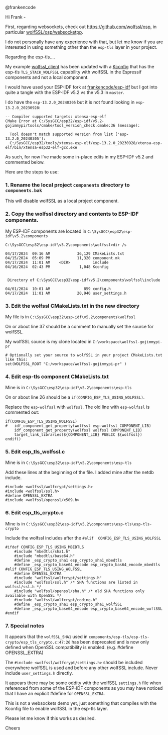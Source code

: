 @frankencode 

Hi Frank - 

First, regarding websockets, check out https://github.com/wolfssl/osp, in particular [wolfSSL/osp/websocketpp](https://github.com/wolfSSL/osp/tree/master/websocketpp).

I do not personally have any experience with that, but let me know if you are interested in using something other than the `esp-tls` layer in your project.

Regarding the esp-tls.... 

My example [wolfssl_client](https://github.com/gojimmypi/wolfssl/tree/ED25519_SHA2_fix/IDE/Espressif/ESP-IDF/examples/wolfssl_client) has been updated with a [Kconfig](https://github.com/gojimmypi/wolfssl/blob/ED25519_SHA2_fix/IDE/Espressif/ESP-IDF/examples/wolfssl_client/components/wolfssl/Kconfig) that has the esp-tls `TLS_STACK_WOLFSSL` capability with wolfSSL in the Espressif components and not a local component.

I would have used your ESP-IDF  fork at [frankencode/esp-idf](https://github.com/frankencode/esp-idf/tree/master) but I got into quite a tangle with the ESP-IDF v5.2 vs the v5.3 in `master`.

I do have the `esp-13.2.0_20240305` but it is not found looking in `esp-13.2.0_20230928`:

```
-- Compiler supported targets: xtensa-esp-elf
CMake Error at C:/SysGCC/esp32/esp-idf/v5.2-gojimmypi/tools/cmake/tool_version_check.cmake:36 (message):
  
  Tool doesn't match supported version from list ['esp-13.2.0_20240305']:
  C:/SysGCC/esp32/tools/xtensa-esp-elf/esp-13.2.0_20230928/xtensa-esp-elf/bin/xtensa-esp32-elf-gcc.exe
```

As such, for now I've made some in-place edits in my ESP-IDF v5.2 and commented below.

Here are the steps to use:

### 1. Rename the local project `components` directory to `components.bak`

This will disable wolfSSL as a local project component.

### 2. Copy the wolfssl directory and contents to ESP-IDF components.

My ESP-IDF components are located in `C:\SysGCC\esp32\esp-idf\v5.2\components`

```
C:\SysGCC\esp32\esp-idf\v5.2\components\wolfssl>dir /s

04/17/2024  09:16 AM            36,129 CMakeLists.txt
04/15/2024  05:09 PM            11,320 component.mk
04/17/2024  11:01 AM    <DIR>          include
04/16/2024  02:43 PM             1,048 Kconfig


 Directory of C:\SysGCC\esp32\esp-idf\v5.2\components\wolfssl\include

04/01/2024  10:01 AM               859 config.h
04/17/2024  11:01 AM            20,940 user_settings.h
```


### 3. Edit the wolfssl CMakeLists.txt in the new directory

My file is in `C:\SysGCC\esp32\esp-idf\v5.2\components\wolfssl`

On or about line 37 should be a comment to manually set the source for wolfSSL.

My wolfSSL source is my clone located in `C:\workspace\wolfssl-gojimmypi-pr`

```
# Optionally set your source to wolfSSL in your project CMakeLists.txt like this:
set(WOLFSSL_ROOT "C:/workspace/wolfssl-gojimmypi-pr" )
```

### 4. Edit esp-tls component CMakeLists.txt

Mine is in `C:\SysGCC\esp32\esp-idf\v5.2\components\esp-tls`

On or about line 26 should be a `if(CONFIG_ESP_TLS_USING_WOLFSSL)`.

Replace the `esp-wolfssl` with `wolfssl`. The old line with `esp-wolfssl` is commented out:

```
if(CONFIG_ESP_TLS_USING_WOLFSSL)
#   idf_component_get_property(wolfssl esp-wolfssl COMPONENT_LIB)
    idf_component_get_property(wolfssl wolfssl COMPONENT_LIB)
    target_link_libraries(${COMPONENT_LIB} PUBLIC ${wolfssl})
endif()
```

### 5. Edit esp_tls_wolfssl.c

Mine is in `C:\SysGCC\esp32\esp-idf\v5.2\components\esp-tls`

Add these lines at the beginning of the file. I added mine after the netdb include.

```
#include <wolfssl/wolfcrypt/settings.h>
#include <wolfssl/ssl.h>
#define OPENSSL_EXTRA
#include <wolfssl/openssl/x509.h>
```

### 6. Edit esp_tls_crypto.c

Mine is in `C:\SysGCC\esp32\esp-idf\v5.2\components\esp-tls\esp-tls-crypto`

Include the wolfssl includes after the `#elif  CONFIG_ESP_TLS_USING_WOLFSSL`

```
#ifdef CONFIG_ESP_TLS_USING_MBEDTLS
    #include "mbedtls/sha1.h"
    #include "mbedtls/base64.h"
    #define _esp_crypto_sha1 esp_crypto_sha1_mbedtls
    #define _esp_crypto_base64_encode esp_crypto_bas64_encode_mbedtls
#elif CONFIG_ESP_TLS_USING_WOLFSSL
    #define OPENSSL_EXTRA
    #include "wolfssl/wolfcrypt/settings.h"
    #include "wolfssl/ssl.h" /* SHA functions are listed in wolfssl/ssl.h */
    #include "wolfssl/openssl/sha.h" /* old SHA functions only available with OpenSSL */
    #include "wolfssl/wolfcrypt/coding.h"
    #define _esp_crypto_sha1 esp_crypto_sha1_wolfSSL
    #define _esp_crypto_base64_encode esp_crypto_base64_encode_woflSSL
#endif
```

### 7. Special notes

It appears that the `wolfSSL_SHA1` used in `components/esp-tls/esp-tls-crypto/esp_tls_crypto.c:47:26` has been deprecated and is now only defined when OpenSSL compatibility is enabled. (e.g. #define OPENSSL_EXTRA)

The `#include <wolfssl/wolfcrypt/settings.h>` should be included everywhere wolfSSL is used and before any other wolfSSL include. Never include `user_settings.h` directly.

It appears there may be some oddity with the wolfSSL `settings.h` file when referenced from some of the ESP-IDF components as you may have noticed that I have an explicit #define for `OPENSSL_EXTRA`.

This is not a websockets demo yet, just something that compiles with the Kconfig file to enable wolfSSL in the esp-tls layer.

Please let me know if this works as desired.

Cheers
